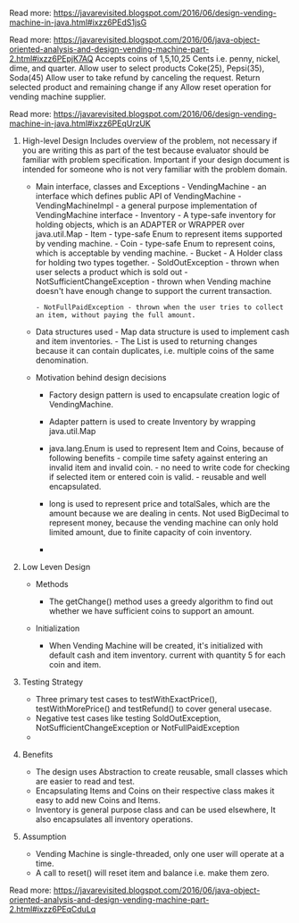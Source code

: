 Read more: https://javarevisited.blogspot.com/2016/06/design-vending-machine-in-java.html#ixzz6PEdS1jsG

Read more: https://javarevisited.blogspot.com/2016/06/java-object-oriented-analysis-and-design-vending-machine-part-2.html#ixzz6PEpjK7AQ
 Accepts coins of 1,5,10,25 Cents i.e. penny, nickel, dime, and quarter.
 Allow user to select products Coke(25), Pepsi(35), Soda(45)
 Allow user to take refund by canceling the request.
 Return selected product and remaining change if any
 Allow reset operation for vending machine supplier.


Read more: https://javarevisited.blogspot.com/2016/06/design-vending-machine-in-java.html#ixzz6PEqUrzUK

1) High-level Design
Includes overview of the problem, not necessary if you are writing this as part of the test because evaluator should be familiar with problem specification. Important if your design document is intended for someone who is not very familiar with the problem domain.

    - Main interface, classes and Exceptions
          - VendingMachine - an interface which defines public API of VendingMachine
          - VendingMachineImpl - a general purpose implementation of VendingMachine interface
          - Inventory - A type-safe inventory for holding objects, which is an ADAPTER or WRAPPER over java.util.Map
          - Item - type-safe Enum to represent items supported by vending machine.
          - Coin - type-safe Enum to represent coins, which is acceptable by vending machine.
          - Bucket - A Holder class for holding two types together.
          - SoldOutException - thrown when user selects a product which is sold out
          - NotSufficientChangeException - thrown when Vending machine doesn't have enough change to support the current transaction.

          - NotFullPaidException - thrown when the user tries to collect an item, without paying the full amount.
     
    - Data structures used
          - Map data structure is used to implement cash and item inventories.
          - The List is used to returning changes because it can contain duplicates, i.e. multiple coins of the same denomination.

   
    - Motivation behind design decisions
         - Factory design pattern is used to encapsulate creation logic of VendingMachine.
         - Adapter pattern is used to create Inventory by wrapping java.util.Map
         - java.lang.Enum is used to represent Item and Coins, because of following benefits
                - compile time safety against entering an invalid item and invalid coin.
                - no need to write code for checking if selected item or entered coin is valid.
                - reusable and well encapsulated.
         - long is used to represent price and totalSales, which are the amount because we are dealing in cents.
           Not used BigDecimal to represent money, because the vending machine can only hold limited amount, due to finite capacity of coin inventory.

         -

2) Low Leven Design
    - Methods
        -  The getChange() method uses a greedy algorithm to find out whether we have sufficient coins to support an amount.

    - Initialization
         - When Vending Machine will be created, it's initialized with default cash and item inventory. current with quantity 5 for each coin and item.



2) Testing Strategy
   - Three primary test cases to testWithExactPrice(), testWithMorePrice() and testRefund() to cover general usecase.
   - Negative test cases like testing SoldOutException, NotSufficientChangeException or NotFullPaidException
   -

3) Benefits
   - The design uses Abstraction to create reusable, small classes which are easier to read and test.
   - Encapsulating Items and Coins on their respective class makes it easy to add new Coins and Items.
   - Inventory is general purpose class and can be used elsewhere, It also encapsulates all inventory operations.

4) Assumption
   - Vending Machine is single-threaded, only one user will operate at a time.
   - A call to reset() will reset item and balance i.e. make them zero.

Read more: https://javarevisited.blogspot.com/2016/06/java-object-oriented-analysis-and-design-vending-machine-part-2.html#ixzz6PEqCduLq
